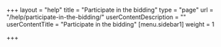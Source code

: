 +++
layout = "help"
title = "Participate in the bidding"
type = "page"
url = "/help/participate-in-the-bidding/"
userContentDescription = ""
userContentTitle = "Participate in the bidding"
[menu.sidebar1]
weight = 1

+++
